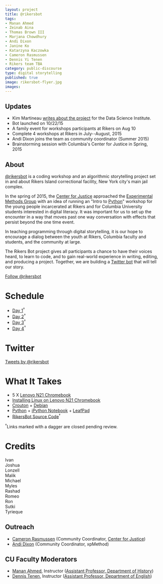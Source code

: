 ```yaml
---
layout: project
title: @rikersbot
tags:
- Manan Ahmed
- Zeinab Aina
- Thomas Brown III
- Marjana Chowdhury
- Andi Dixon
- Janine Ko
- Katarzyna Kaczowka
- Cameron Rasmussen
- Dennis Yi Tenen
- Rikers team TBA
category: public-discourse
type: digital storytelling
published: true
image: rikersbot-flyer.jpg
images:
---
```


## Updates

- Kim Martineau [writes about the project](http://datascience.columbia.edu/stories-rikers-140-characters-or-less) for the Data Science Institute.
- Bot launched on 10/22/15
- A family event for workshops participants at Rikers on Aug 10
- Complete 4 workshops at Rikers in July--August, 2015
- Andi Dixon joins the team as community coordinator (Summer 2015)
- Brainstorming session with Columbia's Center for Justice in Spring, 2015

## About

[@rikersbot](https://twitter.com/rikersbot) is a coding workshop and an
algorithmic storytelling project set in and about Rikers Island correctional
facility, New York city's main jail complex.

In the spring of 2015, the [Center for
Justice](http://centerforjustice.columbia.edu/) approached the [Experimental
Methods Group](http://xpmethod.plaintext.in/) with an idea of running an
"Intro to [Python](https://www.python.org/)" workshop for the young people
incarcerated at Rikers and for Columbia University students interested in
digital literacy.  It was important for us to set up the encounter in a way
that moves past one way conversation with effects that persist beyond the one
time event.

In teaching programming through digital storytelling, it is our hope to
encourage a dialog between the youth at Rikers, Columbia faculty and students,
and the community at large.

The Rikers Bot project gives all participants a chance to have their
voices heard, to learn to code, and to gain real-world experience in writing,
editing, and producing a project. Together, we are building a [Twitter
bot](https://twitter.com/rikersbot) that will tell our story.

<a href="https://twitter.com/rikersbot" class="twitter-follow-button" data-show-count="false">Follow @rikersbot</a>
<script>!function(d,s,id){var js,fjs=d.getElementsByTagName(s)[0],p=/^http:/.test(d.location)?'http':'https';if(!d.getElementById(id)){js=d.createElement(s);js.id=id;js.src=p+'://platform.twitter.com/widgets.js';fjs.parentNode.insertBefore(js,fjs);}}(document, 'script', 'twitter-wjs');</script>

# Schedule

- [Day
  1](https://github.com/xpmethod/rikersbot/blob/master/day-1.md)<sup>†</sup>
- [Day 2](https://github.com/xpmethod/rikersbot/blob/master/day-2.md)<sup>†</sup>
- [Day 3](https://github.com/xpmethod/rikersbot/blob/master/day-3.md)<sup>†</sup>
- [Day 4](https://github.com/xpmethod/rikersbot/blob/master/day-4.md)<sup>†</sup>

# Twitter

<a class="twitter-timeline" href="https://twitter.com/rikersbot" data-widget-id="624286882378215424">Tweets by @rikersbot</a>
<script>!function(d,s,id){var js,fjs=d.getElementsByTagName(s)[0],p=/^http:/.test(d.location)?'http':'https';if(!d.getElementById(id)){js=d.createElement(s);js.id=id;js.src=p+"://platform.twitter.com/widgets.js";fjs.parentNode.insertBefore(js,fjs);}}(document,"script","twitter-wjs");</script>

# What It Takes

- 5 X [Lenovo N21
  Chromebook](http://www.lenovopartnernetwork.com/products/lenovo-n21)
- [Installing Linux on Lenovo N21
  Chromebook](https://github.com/xpmethod/rikersbot/blob/master/chromebooksetup.md)
- [Crouton](https://github.com/dnschneid/crouton) +
  [Debian](https://www.debian.org/)
- [Python](https://www.python.org/) + [iPython
  Notebook](http://ipython.org/notebook.html) +
[LeafPad](http://tarot.freeshell.org/leafpad/)
- [RikersBot Source Code](https://github.com/xpmethod/rikersbot)<sup>†</sup>

<sup>†</sup>Links marked with a dagger are closed pending review.

# Credits

Ivan   
Joshua  
Lonzell   
Malik  
Michael   
Myles  
Rashad  
Romeo  
Ron  
Sutki  
Tyrieque  

## Outreach

- [Cameron Rasmussen](https://twitter.com/cameron_916) (Community Coordinator, [Center for Justice](http://centerforjustice.columbia.edu/))
- [Andi Dixon](https://twitter.com/thesignalis) (Community Coordinator,
  xpMethod)

## CU Faculty Moderators

- [Manan Ahmed](https://twitter.com/sepoy), Instructor ([Assistant Professor,
  Department of History](http://history.columbia.edu/faculty/Ahmed.html))
- [Dennis Tenen](https://twitter.com/dennistenen), Instructor ([Assistant
  Professor, Department of
English](http://english.columbia.edu/people/profile/453))
